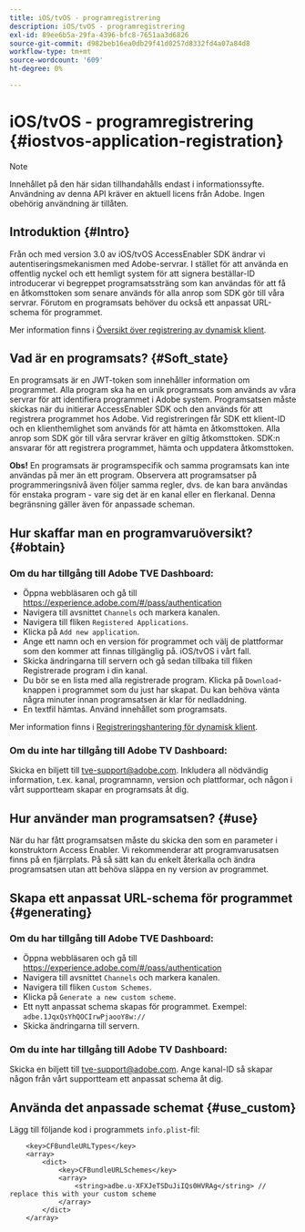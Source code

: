 ```yaml
---
title: iOS/tvOS - programregistrering
description: iOS/tvOS - programregistrering
exl-id: 89ee6b5a-29fa-4396-bfc8-7651aa3d6826
source-git-commit: d982beb16ea0db29f41d0257d8332fd4a07a84d8
workflow-type: tm+mt
source-wordcount: '609'
ht-degree: 0%

---
```



# iOS/tvOS - programregistrering {#iostvos-application-registration}

>[!NOTE]
>
>Innehållet på den här sidan tillhandahålls endast i informationssyfte. Användning av denna API kräver en aktuell licens från Adobe. Ingen obehörig användning är tillåten.

## Introduktion {#Intro}

Från och med version 3.0 av iOS/tvOS AccessEnabler SDK ändrar vi autentiseringsmekanismen med Adobe-servrar. I stället för att använda en offentlig nyckel och ett hemligt system för att signera beställar-ID introducerar vi begreppet programsatssträng som kan användas för att få en åtkomsttoken som senare används för alla anrop som SDK gör till våra servrar. Förutom en programsats behöver du också ett anpassat URL-schema för programmet.

Mer information finns i [Översikt över registrering av dynamisk klient](../../../rest-apis/rest-api-dcr/dynamic-client-registration-overview.md).

## Vad är en programsats? {#Soft_state}

En programsats är en JWT-token som innehåller information om programmet. Alla program ska ha en unik programsats som används av våra servrar för att identifiera programmet i Adobe system. Programsatsen måste skickas när du initierar AccessEnabler SDK och den används för att registrera programmet hos Adobe. Vid registreringen får SDK ett klient-ID och en klienthemlighet som används för att hämta en åtkomsttoken. Alla anrop som SDK gör till våra servrar kräver en giltig åtkomsttoken. SDK:n ansvarar för att registrera programmet, hämta och uppdatera åtkomsttoken.

**Obs!** En programsats är programspecifik och samma programsats kan inte användas på mer än ett program. Observera att programsatser på programmeringsnivå även följer samma regler, dvs. de kan bara användas för enstaka program - vare sig det är en kanal eller en flerkanal. Denna begränsning gäller även för anpassade scheman.

## Hur skaffar man en programvaruöversikt? {#obtain}

### Om du har tillgång till Adobe TVE Dashboard:

- Öppna webbläsaren och gå till <https://experience.adobe.com/#/pass/authentication>
- Navigera till avsnittet `Channels` och markera kanalen.
- Navigera till fliken `Registered Applications`.
- Klicka på `Add new application`.
- Ange ett namn och en version för programmet och välj   de plattformar som den kommer att finnas tillgänglig på. iOS/tvOS i vårt fall.
- Skicka ändringarna till servern och gå sedan tillbaka till fliken Registrerade program i din kanal.
- Du bör se en lista med alla registrerade program. Klicka på   `Download`-knappen i programmet som du just har skapat. Du kan behöva vänta några minuter innan programsatsen är klar för nedladdning.
- En textfil hämtas. Använd innehållet som programsats.

Mer information finns i [Registreringshantering för dynamisk klient](../../../rest-apis/rest-api-dcr/dynamic-client-registration-overview.md#dynamic-client-registration-management).

### Om du inte har tillgång till Adobe TV Dashboard:

Skicka en biljett till <tve-support@adobe.com>. Inkludera all nödvändig information, t.ex. kanal, programnamn, version och plattformar, och någon i vårt supportteam skapar en programsats åt dig.

## Hur använder man programsatsen? {#use}

När du har fått programsatsen måste du skicka den som en parameter i konstruktorn Access Enabler. Vi rekommenderar att programvarusatsen finns på en fjärrplats. På så sätt kan du enkelt återkalla och ändra programsatsen utan att behöva släppa en ny version av programmet.

## Skapa ett anpassat URL-schema för programmet {#generating}

### Om du har tillgång till Adobe TVE Dashboard:

- Öppna webbläsaren och gå till <https://experience.adobe.com/#/pass/authentication>
- Navigera till avsnittet `Channels` och markera kanalen.
- Navigera till fliken `Custom Schemes`.
- Klicka på `Generate a new custom scheme`.
- Ett nytt anpassat schema skapas för programmet. Exempel: `adbe.1JqxQsYhQOCIrwPjaooY8w://`
- Skicka ändringarna till servern.

### Om du inte har tillgång till Adobe TV Dashboard:

Skicka en biljett till <tve-support@adobe.com>. Ange kanal-ID så skapar någon från vårt supportteam ett anpassat schema åt dig.

## Använda det anpassade schemat {#use_custom}

Lägg till följande kod i programmets `info.plist`-fil:

```plist
    <key>CFBundleURLTypes</key>
    <array>
        <dict>
            <key>CFBundleURLSchemes</key>
            <array>
                <string>adbe.u-XFXJeTSDuJiIQs0HVRAg</string> // replace this with your custom scheme
            </array>
        </dict>
    </array>
```
